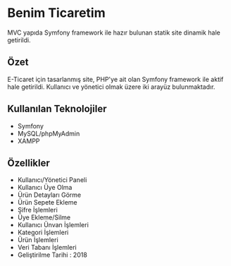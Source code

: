 # Benim Ticaretim
 MVC yapıda Symfony framework ile hazır bulunan statik site dinamik hale getirildi.
 
## Özet
E-Ticaret için tasarlanmış site, PHP'ye ait olan Symfony framework ile aktif hale getirildi. Kullanıcı ve yönetici olmak üzere iki arayüz bulunmaktadır.

## Kullanılan Teknolojiler
 * Symfony
 * MySQL/phpMyAdmin
 * XAMPP
 
## Özellikler
 * Kullanıcı/Yönetici Paneli
 * Kullanıcı Üye Olma
 * Ürün Detayları Görme
 * Ürün Sepete Ekleme 
 * Şifre İşlemleri
 * Üye Ekleme/Silme
 * Kullanıcı Ünvan İşlemleri
 * Kategori İşlemleri
 * Ürün İşlemleri
 * Veri Tabanı İşlemleri
 * Geliştirilme Tarihi : 2018
 
 
